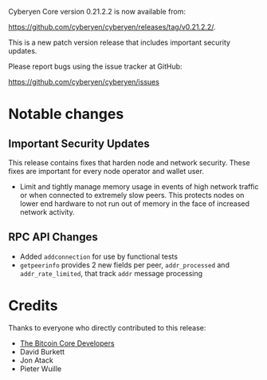 Cyberyen Core version 0.21.2.2 is now available from:

 <https://github.com/cyberyen/cyberyen/releases/tag/v0.21.2.2/>.

This is a new patch version release that includes important security updates.

Please report bugs using the issue tracker at GitHub:

  <https://github.com/cyberyen/cyberyen/issues>

Notable changes
===============

Important Security Updates
--------------------------

This release contains fixes that harden node and network security. These fixes are important for every node operator and wallet user.

- Limit and tightly manage memory usage in events of high network traffic or when connected to extremely slow peers.
This protects nodes on lower end hardware to not run out of memory in the face of increased network activity.

RPC API Changes
---------------

* Added `addconnection` for use by functional tests
* `getpeerinfo` provides 2 new fields per peer, `addr_processed` and `addr_rate_limited`, that track `addr` message processing


Credits
=======

Thanks to everyone who directly contributed to this release:

- [The Bitcoin Core Developers](https://github.com/bitcoin/bitcoin/tree/master/doc/release-notes)
- David Burkett
- Jon Atack
- Pieter Wuille
